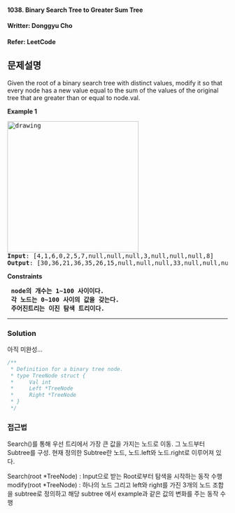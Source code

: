 #### 1038. Binary Search Tree to Greater Sum Tree
#### Writter: Donggyu Cho
#### Refer: LeetCode

## 문제설명
Given the root of a binary search tree with distinct values, modify it so that every node has a new value equal to the sum of the values of the original tree that are greater than or equal to node.val.


<b>Example 1</b>
<pre>
<img src="./images/leetcode_binary_search_tree_to_greater_sum_tree_1" alt="drawing" width="300" />
<b>Input</b>: [4,1,6,0,2,5,7,null,null,null,3,null,null,null,8]
<b>Output</b>: [30,36,21,36,35,26,15,null,null,null,33,null,null,null,8]
</pre>

<b>Constraints</b>
<pre>
<b> node의 개수는 1~100 사이이다. </b>
<b> 각 노드는 0~100 사이의 값을 갖는다. </b>
<b> 주어진트리는 이진 탐색 트리이다. </b>
</pre>

* * *
### Solution
아직 미완성...
```go
/**
 * Definition for a binary tree node.
 * type TreeNode struct {
 *     Val int
 *     Left *TreeNode
 *     Right *TreeNode
 * }
 */
```

### 접근법

Search()를 통해 우선 트리에서 가장 큰 값을 가지는 노드로 이동.
그 노드부터 Subtree를 구성. 현재 정의한 Subtree란 노드, 노드.left와 노드.right로 이루어져 있다. 

Search(root *TreeNode) : Input으로 받는 Root로부터 탐색을 시작하는 동작 수행
modify(root *TreeNode) : 하나의 노드 그리고 left와 right를 가진 3개의 노드 조합을 subtree로 정의하고 해당 subtree 에서 example과 같은 값의 변화를 주는 동작 수행



